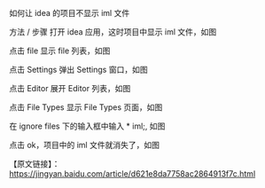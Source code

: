 如何让 idea 的项目不显示 iml 文件

方法 / 步骤
打开 idea 应用，这时项目中显示 iml 文件，如图


点击 file 显示 file 列表，如图


点击 Settings 弹出 Settings 窗口，如图


点击 Editor 展开 Editor 列表，如图


点击 File Types 显示 File Types 页面，如图


在 ignore files 下的输入框中输入 * iml;, 如图


点击 ok，项目中的 iml 文件就消失了，如图


【原文链接】：https://jingyan.baidu.com/article/d621e8da7758ac2864913f7c.html
